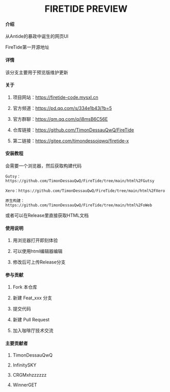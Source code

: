<h1 align="center">FIRETIDE PREVIEW</h1>

#### 介绍

从Antide的暴政中诞生的网页UI

FireTide第一开源地址

#### 详情

该分支主要用于预览版维护更新

#### 关于

1.  项目网站：https://firetide-code.mysxl.cn

2.  官方频道：https://pd.qq.com/s/334e1b43j?b=5

3.  官方群聊：https://qm.qq.com/q/j8msB6C56E

4.  仓库链接：https://github.com/TimonDessauQwQ/FireTide

5.  第二链接：https://gitee.com/timondessojqwq/firetide-x

#### 安装教程

会需要一个浏览器，然后获取构建代码

    Gutsy：https://github.com/TimonDessauQwQ/FireTide/tree/main/html%2FGutsy

    Xero：https://github.com/TimonDessauQwQ/FireTide/tree/main/html%2FXero

    原生构建：https://github.com/TimonDessauQwQ/FireTide/tree/main/html%2FoWeb

或者可以在Release里直接获取HTML文档

#### 使用说明

1.  用浏览器打开即刻体验

2.  可以使用html编辑器编辑

3.  修改后可上传Release分支

#### 参与贡献

1.  Fork 本仓库

2.  新建 Feat_xxx 分支

3.  提交代码

4.  新建 Pull Request

5.  加入咖啡厅技术交流

#### 主要贡献者

1.  TimonDessauQwQ

2.  InfinitySKY

3.  CRGMxhzzzzzz

4.  WinnerGET

